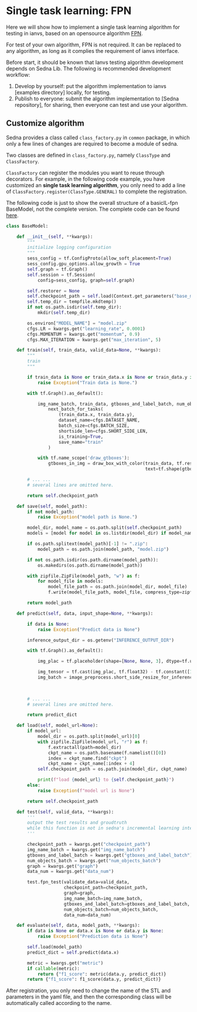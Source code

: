 # Single task learning: FPN

Here we will show how to implement a single task learning algorithm for testing in ianvs, based on an opensource algorithm [FPN].  

For test of your own algorithm, FPN is not required. It can be replaced to any algorithm, as long as it complies the requirement of ianvs interface.


Before start, it should be known that Ianvs testing algorithm development depends on Sedna Lib. The following is recommended development workflow:
1. Develop by yourself: put the algorithm implementation to ianvs [examples directory] locally, for testing.
2. Publish to everyone: submit the algorithm implementation to [Sedna repository], for sharing, then everyone can test and use your algorithm.

## Customize algorithm

Sedna provides a class called `class_factory.py` in `common` package, in which only a few lines of changes are required to become a module of sedna.

Two classes are defined in `class_factory.py`, namely `ClassType` and `ClassFactory`.

`ClassFactory` can register the modules you want to reuse through decorators. For example, in the following code example, you have customized an **single task learning algorithm**, you only need to add a line of `ClassFactory.register(ClassType.GENERAL)` to complete the registration.

The following code is just to show the overall structure of a basicIL-fpn BaseModel, not the complete version. The complete code can be found [here](https://github.com/JimmyYang20/ianvs/tree/main/examples/pcb-aoi/incremental_learning_bench/testalgorithms/fpn).

```python
class BaseModel:

    def __init__(self, **kwargs):
        """
        initialize logging configuration
        """
        sess_config = tf.ConfigProto(allow_soft_placement=True)
        sess_config.gpu_options.allow_growth = True
        self.graph = tf.Graph()
        self.session = tf.Session(
            config=sess_config, graph=self.graph)

        self.restorer = None
        self.checkpoint_path = self.load(Context.get_parameters("base_model_url"))
        self.temp_dir = tempfile.mkdtemp()
        if not os.path.isdir(self.temp_dir):
            mkdir(self.temp_dir)

        os.environ["MODEL_NAME"] = "model.zip"
        cfgs.LR = kwargs.get("learning_rate", 0.0001)
        cfgs.MOMENTUM = kwargs.get("momentum", 0.9)
        cfgs.MAX_ITERATION = kwargs.get("max_iteration", 5)

    def train(self, train_data, valid_data=None, **kwargs):
        """
        train
        """

        if train_data is None or train_data.x is None or train_data.y is None:
            raise Exception("Train data is None.")

        with tf.Graph().as_default():

            img_name_batch, train_data, gtboxes_and_label_batch, num_objects_batch, data_num = \
                next_batch_for_tasks(
                    (train_data.x, train_data.y),
                    dataset_name=cfgs.DATASET_NAME,
                    batch_size=cfgs.BATCH_SIZE,
                    shortside_len=cfgs.SHORT_SIDE_LEN,
                    is_training=True,
                    save_name="train"
                )

            with tf.name_scope('draw_gtboxes'):
                gtboxes_in_img = draw_box_with_color(train_data, tf.reshape(gtboxes_and_label_batch, [-1, 5])[:, :-1],
                                                     text=tf.shape(gtboxes_and_label_batch)[1])

        # ... ...
        # several lines are omitted here. 

        return self.checkpoint_path

    def save(self, model_path):
        if not model_path:
            raise Exception("model path is None.")

        model_dir, model_name = os.path.split(self.checkpoint_path)
        models = [model for model in os.listdir(model_dir) if model_name in model]

        if os.path.splitext(model_path)[-1] != ".zip":
            model_path = os.path.join(model_path, "model.zip")

        if not os.path.isdir(os.path.dirname(model_path)):
            os.makedirs(os.path.dirname(model_path))

        with zipfile.ZipFile(model_path, "w") as f:
            for model_file in models:
                model_file_path = os.path.join(model_dir, model_file)
                f.write(model_file_path, model_file, compress_type=zipfile.ZIP_DEFLATED)

        return model_path

    def predict(self, data, input_shape=None, **kwargs):

        if data is None:
            raise Exception("Predict data is None")

        inference_output_dir = os.getenv("INFERENCE_OUTPUT_DIR")

        with tf.Graph().as_default():

            img_plac = tf.placeholder(shape=[None, None, 3], dtype=tf.uint8)

            img_tensor = tf.cast(img_plac, tf.float32) - tf.constant([103.939, 116.779, 123.68])
            img_batch = image_preprocess.short_side_resize_for_inference_data(img_tensor,
                                                                              target_shortside_len=cfgs.SHORT_SIDE_LEN,
                                                                              is_resize=True)

        # ... ...
        # several lines are omitted here. 

        return predict_dict

    def load(self, model_url=None):
        if model_url:
            model_dir = os.path.split(model_url)[0]
            with zipfile.ZipFile(model_url, "r") as f:
                f.extractall(path=model_dir)
                ckpt_name = os.path.basename(f.namelist()[0])
                index = ckpt_name.find("ckpt")
                ckpt_name = ckpt_name[:index + 4]
            self.checkpoint_path = os.path.join(model_dir, ckpt_name)

            print(f"load {model_url} to {self.checkpoint_path}")
        else:
            raise Exception(f"model url is None")

        return self.checkpoint_path

    def test(self, valid_data, **kwargs):
        '''
        output the test results and groudtruth
        while this function is not in sedna's incremental learning interfaces
        '''

        checkpoint_path = kwargs.get("checkpoint_path")
        img_name_batch = kwargs.get("img_name_batch")
        gtboxes_and_label_batch = kwargs.get("gtboxes_and_label_batch")
        num_objects_batch = kwargs.get("num_objects_batch")
        graph = kwargs.get("graph")
        data_num = kwargs.get("data_num")

        test.fpn_test(validate_data=valid_data,
                      checkpoint_path=checkpoint_path,
                      graph=graph,
                      img_name_batch=img_name_batch,
                      gtboxes_and_label_batch=gtboxes_and_label_batch,
                      num_objects_batch=num_objects_batch,
                      data_num=data_num)

    def evaluate(self, data, model_path, **kwargs):
        if data is None or data.x is None or data.y is None:
            raise Exception("Prediction data is None")

        self.load(model_path)
        predict_dict = self.predict(data.x)

        metric = kwargs.get("metric")
        if callable(metric):
            return {"f1_score": metric(data.y, predict_dict)}
        return {"f1_score": f1_score(data.y, predict_dict)}
```

After registration, you only need to change the name of the STL and parameters in the yaml file, and then the corresponding class will be automatically called according to the name.



[FPN]: https://github.com/DetectionTeamUCAS/FPN_Tensorflow